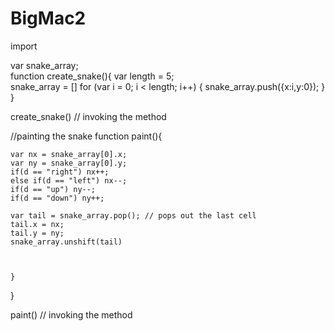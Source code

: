 # BigMac2
import 

var snake_array;  
function create_snake(){
    var length = 5;   
    snake_array = [] 
    for (var i = 0; i < length; i++) {
        snake_array.push({x:i,y:0});
    }
}

create_snake() // invoking the method

//painting the snake
function paint(){


    var nx = snake_array[0].x;
    var ny = snake_array[0].y;
    if(d == "right") nx++;    
    else if(d == "left") nx--;
    if(d == "up") ny--;
    if(d == "down") ny++;

    var tail = snake_array.pop(); // pops out the last cell
    tail.x = nx;
    tail.y = ny;
    snake_array.unshift(tail)

    

    }
}

paint() // invoking the method
